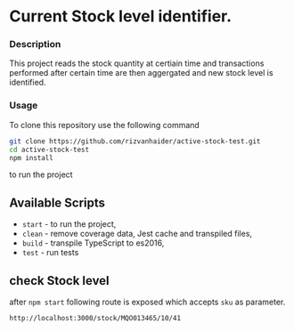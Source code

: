 Current Stock level identifier.
=============================


### Description
This project reads the stock quantity at certiain time and transactions performed after certain time are then aggergated and new stock level is identified.

### Usage
To clone this repository use the following command

```sh
git clone https://github.com/rizvanhaider/active-stock-test.git
cd active-stock-test
npm install
```

to run the project 

## Available Scripts

- `start` - to run the project,
- `clean` - remove coverage data, Jest cache and transpiled files,
- `build` - transpile TypeScript to es2016,
- `test` - run tests

## check Stock level

after `npm start` following route is exposed which accepts `sku` as parameter.

```
http://localhost:3000/stock/MQO013465/10/41

```